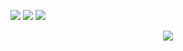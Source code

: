 <a href="https://twitter.com/cskd8"><img src="https://img.shields.io/badge/Twitter-cskd8-%231DA1F2?style=flat-square&logo=twitter"></a>&nbsp;<a href="https://www.facebook.com/profile.php?id=100044726481100"><img src="https://img.shields.io/badge/Facebook-Hiroki%20Sugiyama-%231877F2?style=flat-square&logo=facebook"></a>&nbsp;<a href="https://cskd8.github.io"><img src="https://img.shields.io/badge/Portfolio-xxpoxx-green?style=flat-square"></a>

<div align="center">
<img src="https://github-readme-stats.vercel.app/api?username=cskd8&show_icons=true&count_private=true&line_height=40&theme=radical">
</div>


<!--
**cskd8/cskd8** is a ✨ _special_ ✨ repository because its `README.md` (this file) appears on your GitHub profile.

Here are some ideas to get you started:

- 🔭 I’m currently working on ...
- 🌱 I’m currently learning ...
- 👯 I’m looking to collaborate on ...
- 🤔 I’m looking for help with ...
- 💬 Ask me about ...
- 📫 How to reach me: ...
- 😄 Pronouns: ...
- ⚡ Fun fact: ...
-->
